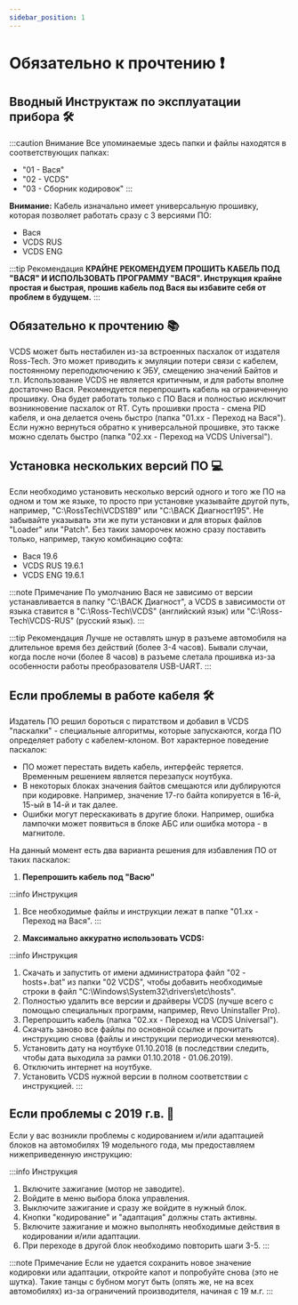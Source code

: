 ```yaml
---
sidebar_position: 1
---
```


# Обязательно к прочтению ❗

## Вводный Инструктаж по эксплуатации прибора 🛠️

:::caution Внимание
Все упоминаемые здесь папки и файлы находятся в соответствующих папках:
- "01 - Вася"
- "02 - VCDS"
- "03 - Сборник кодировок"
:::

**Внимание:** Кабель изначально имеет универсальную прошивку, которая позволяет работать сразу с 3 версиями ПО:
- Вася
- VCDS RUS
- VCDS ENG

:::tip Рекомендация
**КРАЙНЕ РЕКОМЕНДУЕМ ПРОШИТЬ КАБЕЛЬ ПОД "ВАСЯ" И ИСПОЛЬЗОВАТЬ ПРОГРАММУ "ВАСЯ". Инструкция крайне простая и быстрая, прошив кабель под Вася вы избавите себя от проблем в будущем.**
:::

## Обязательно к прочтению 📚

VCDS может быть нестабилен из-за встроенных пасхалок от издателя Ross-Tech. Это может приводить к эмуляции потери связи с кабелем, постоянному переподключению к ЭБУ, смещению значений Байтов и т.п. Использование VCDS не является критичным, и для работы вполне достаточно Вася. Рекомендуется перепрошить кабель на ограниченную прошивку. Она будет работать только с ПО Вася и полностью исключит возникновение пасхалок от RT. Суть прошивки проста - смена PID кабеля, и она делается очень быстро (папка "01.xx - Переход на Вася"). Если нужно вернуться обратно к универсальной прошивке, это также можно сделать быстро (папка "02.xx - Переход на VCDS Universal").

## Установка нескольких версий ПО 💻

Если необходимо установить несколько версий одного и того же ПО на одном и том же языке, то просто при установке указывайте другой путь, например, "C:\RossTech\VCDS189" или "C:\BACK Диагност195". Не забывайте указывать эти же пути установки и для вторых файлов "Loader" или "Patch". Без таких заморочек можно сразу поставить только, например, такую комбинацию софта:

- Вася 19.6
- VCDS RUS 19.6.1
- VCDS ENG 19.6.1

:::note Примечание
По умолчанию Вася не зависимо от версии устанавливается в папку "C:\BACK Диагност", а VCDS в зависимости от языка ставится в "C:\Ross-Tech\VCDS" (английский язык) или "C:\Ross-Tech\VCDS-RUS" (русский язык).
:::

:::tip Рекомендация
Лучше не оставлять шнур в разъеме автомобиля на длительное время без действий (более 3-4 часов). Бывали случаи, когда после ночи (более 8 часов) в разъеме слетала прошивка из-за особенности работы преобразователя USB-UART.
:::

## Если проблемы в работе кабеля 🛠️

Издатель ПО решил бороться с пиратством и добавил в VCDS "паскалки" - специальные алгоритмы, которые запускаются, когда ПО определяет работу с кабелем-клоном. Вот характерное поведение паскалок:

- ПО может перестать видеть кабель, интерфейс теряется. Временным решением является перезапуск ноутбука.
- В некоторых блоках значения байтов смещаются или дублируются при кодировке. Например, значение 17-го байта копируется в 16-й, 15-ый в 14-й и так далее.
- Ошибки могут перескакивать в другие блоки. Например, ошибка лампочки может появиться в блоке АБС или ошибка мотора - в магнитоле.

На данный момент есть два варианта решения для избавления ПО от таких паскалок:

1. **Перепрошить кабель под "Васю"**

:::info Инструкция
1. Все необходимые файлы и инструкции лежат в папке "01.xx - Переход на Вася".
:::

3. **Максимально аккуратно использовать VCDS:**

:::info Инструкция
1. Скачать и запустить от имени администратора файл "02 - hosts+.bat" из папки "02 VCDS", чтобы добавить необходимые строки в файл "C:\Windows\System32\drivers\etc\hosts".
2. Полностью удалить все версии и драйверы VCDS (лучше всего с помощью специальных программ, например, Revo Uninstaller Pro).
3. Перепрошить кабель (папка "02.xx - Переход на VCDS Universal").
4. Скачать заново все файлы по основной ссылке и прочитать инструкцию снова (файлы и инструкции периодически меняются).
5. Установить дату на ноутбуке 01.10.2018 (в последствии следить, чтобы дата выходила за рамки 01.10.2018 - 01.06.2019).
6. Отключить интернет на ноутбуке.
7. Установить VCDS нужной версии в полном соответствии с инструкцией.
:::

## Если проблемы с 2019 г.в. 🚗

Если у вас возникли проблемы с кодированием и/или адаптацией блоков на автомобилях 19 модельного года, мы предоставляем нижеприведенную инструкцию:

:::info Инструкция
1. Включите зажигание (мотор не заводите).
2. Войдите в меню выбора блока управления.
3. Выключите зажигание и сразу же войдите в нужный блок.
4. Кнопки "кодирование" и "адаптация" должны стать активны.
5. Включите зажигание и можно выполнять необходимые действия в кодировании и/или адаптации.
6. При переходе в другой блок необходимо повторить шаги 3-5.
:::

:::note Примечание
Если не удается сохранить новое значение кодировки или адаптации, откройте капот и попробуйте снова (это не шутка). Такие танцы с бубном могут быть (опять же, не на всех автомобилях) из-за ограничений производителя, начиная с 19 м.г.
:::
